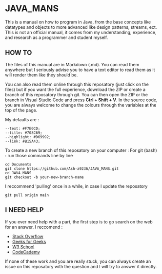 # JAVA_MANS

This is a manual on how to program in Java, from the base concepts like datatypes and objects to more advanced like design patterns, streams, ect. 
This is not an official manual, it comes from my understanding, experience, and research as a programmer and student myself.

## HOW TO

The files of this manual are in Markdown (.md). You can read them anywhere but I seriously advise you to have a text editor to read them as it will render them like they should be.

You can also read them online through this reposatory (just click on the files) but if you want the full experience, download the ZIP or create a branch of this reposatory through git. You can then open the ZIP or the branch in Visual Studio Code and press **Ctrl + Shift + V**. In the source code, you are always welcome to change the colours through the variables at the top of the page. 

My defaults are :

    --text: #F7E0CD;
    --title: #708C69;
    --highlight: #D69992;
    --link: #B15A43;

To create a new branch of this reposatory on your computer :
For git (bash) : run those commands line by line

```console
cd Documents
git clone https://github.com/Ash-a9236/JAVA_MANS.git
cd JAVA_MANS
git checkout -b your-new-branch-name
```

I reccommend 'pulling' once in a while, in case I update the reposatory
```console
git pull origin main
```


## I NEED HELP

If you ever need help with a part, the first step is to go search on the web for an answer.
I reccomend :
* <a href="https://stackoverflow.com/questions">Stack Overflow</a>
* <a href="https://www.geeksforgeeks.org/">Geeks for Geeks</a>
* <a href="https://www.w3schools.com/">W3 School</a>
* <a href="https://www.codecademy.com/">CodeCademy</a>

If none of these work and you are really stuck, you can always create an issue on this reposatory with the question and I will try to answer it directly.



